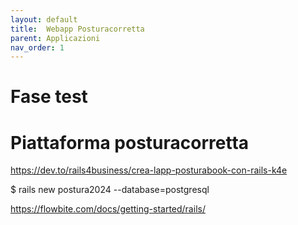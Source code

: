 ```yaml
---
layout: default
title:  Webapp Posturacorretta
parent: Applicazioni
nav_order: 1
---
```

 
# Fase test

# Piattaforma posturacorretta
https://dev.to/rails4business/crea-lapp-posturabook-con-rails-k4e


$ rails new postura2024 --database=postgresql

https://flowbite.com/docs/getting-started/rails/